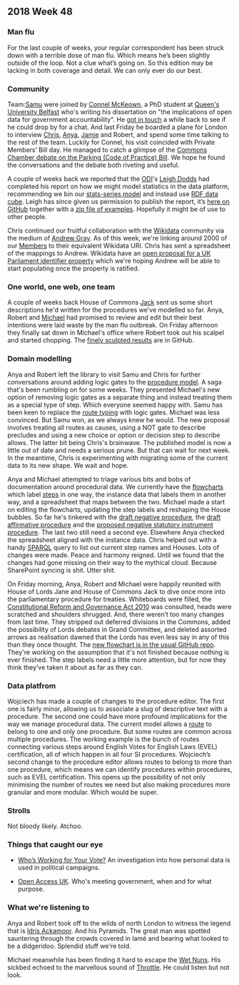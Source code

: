 ## 2018 Week 48

### Man flu

For the last couple of weeks, your regular correspondent has been struck down with a terrible dose of man flu. Which means he’s been slightly outside of the loop. Not a clue what’s going on. So this edition may be lacking in both coverage and detail. We can only ever do our best.

### Community

Team:[Samu](https://twitter.com/langsamu) were joined by [Connel McKeown](https://pure.qub.ac.uk/portal/en/persons/connel-mckeown(d834a936-cb6e-4c84-ba7a-6a1f17714cf9).html), a PhD student at [Queen's University Belfast](https://www.qub.ac.uk/) who's writing his dissertation on "the implications of open data for government accountability". He [got in touch](https://twitter.com/ConnelMckeown/status/1044197277143904257) a while back to see if he could drop by for a chat. And last Friday he boarded a plane for London to interview [Chris](https://twitter.com/chrisalcockdev), [Anya](https://twitter.com/bitten_), [Jamie](https://twitter.com/oddtype) and Robert, and spend some time talking to the rest of the team. Luckily for Connel, his visit coincided with Private Members’ Bill day. He managed to catch a glimpse of the [Commons Chamber debate on the Parking (Code of Practice) Bill](https://hansard.parliament.uk/Commons/2018-11-23/debates/005F9F65-57E5-4AD0-B6EC-C26C75A7AAA2/Parking(CodeOfPractice)Bill). We hope he found the conversations and the debate both riveting and useful.

A couple of weeks back we reported that the [ODI](https://theodi.org/)'s [Leigh Dodds](https://twitter.com/ldodds) had completed his report on how we might model statistics in the data platform, recommending we bin our [stats-series model](https://ukparliament.github.io/ontologies/stats-series/stats-series-ontology.html) and instead use [RDF data cube](https://www.w3.org/TR/vocab-data-cube/). Leigh has since given us permission to publish the report, it’s [here on GitHub](https://github.com/ukparliament/Weeknotes/blob/master/external-reports/odi/statistical-data/recommendations.pdf) together with a [zip file of examples](https://github.com/ukparliament/Weeknotes/blob/master/external-reports/odi/statistical-data/data-cube-examples.zip). Hopefully it might be of use to other people.

Chris continued our fruitful collaboration with the [Wikidata](https://www.wikidata.org/wiki/Wikidata:Main_Page) community via the medium of [Andrew Gray](https://twitter.com/generalising). As of this week, we're linking around 2000 of our [Members](https://api.parliament.uk/query/resource?uri=https://id.parliament.uk/schema/Member) to their equivalent Wikidata URI. Chris has sent a spreadsheet of the mappings to Andrew. Wikidata have an [open proposal for a UK Parliament  identifier property](https://www.wikidata.org/wiki/Wikidata:Property_proposal/UK_Parliament_Identifier) which we're hoping Andrew will be able to start populating once the property is ratified.

### One world, one web, one team

A couple of weeks back House of Commons [Jack](https://twitter.com/jackpdent) sent us some short descriptions he'd written for the procedures we've modelled so far. Anya, Robert and [Michael](https://twitter.com/fantasticlife) had promised to review and edit but their best intentions were laid waste by the man flu outbreak. On Friday afternoon they finally sat down in Michael's office where Robert took out his scalpel and started chopping. The [finely sculpted results](https://ukparliament.github.io/ontologies/procedure/procedure-descriptions/) are in GitHub.

### Domain modelling

Anya and Robert left the library to visit Samu and Chris for further conversations around adding logic gates to the [procedure model](https://ukparliament.github.io/ontologies/procedure/procedure-ontology.html). A saga that's been rumbling on for some weeks. They presented Michael's new option of removing logic gates as a separate thing and instead treating them as a special type of step. Which everyone seemed happy with. Samu has been keen to replace the [route typing](https://ukparliament.github.io/ontologies/procedure/procedure-ontology.html#d4e395) with logic gates. Michael was less convinced. But Samu won, as we always knew he would. The new proposal involves treating all routes as causes, using a NOT gate to describe precludes and using a new choice or option or decision step to describe allows. The latter bit being Chris's brainwave. The published model is now a little out of date and needs a serious prune. But that can wait for next week. In the meantime, Chris is experimenting with migrating some of the current data to its new shape. We wait and hope.

Anya and Michael attempted to triage various bits and bobs of documentation around procedural data. We currently have the [flowcharts](https://ukparliament.github.io/ontologies/procedure/procedure-ontology.html#flowcharts) which label [steps](https://ukparliament.github.io/ontologies/procedure/procedure-ontology.html#d4e408) in one way, the instance data that labels them in another way, and a spreadsheet that maps between the two. Michael made a start on editing the flowcharts, updating the step labels and reshaping the House bubbles. So far he's tinkered with the [draft negative procedure](https://ukparliament.github.io/ontologies/procedure/flowcharts/sis/draft-negative.pdf), the [draft affirmative procedure](https://ukparliament.github.io/ontologies/procedure/flowcharts/sis/draft-affirmative.pdf) and the [proposed negative statutory instrument procedure](https://ukparliament.github.io/ontologies/procedure/flowcharts/proposed-negative-sis/proposed-negative-sis.pdf). The last two still need a second eye. Elsewhere Anya checked the spreadsheet aligned with the instance data. Chris helped out with a handy [SPARQL](https://en.wikipedia.org/wiki/SPARQL) query to list out current step names and Houses. Lots of changes were made. Peace and harmony reigned. Until we found that the changes had gone missing on their way to the mythical cloud. Because SharePoint syncing is shit. Utter shit.

On Friday morning, Anya, Robert and Michael were happily reunited with House of Lords Jane and House of Commons Jack to dive once more into the parliamentary procedure for treaties. Whiteboards were filled, the [Constitutional Reform and Governance Act 2010](https://www.legislation.gov.uk/ukpga/2010/25/contents) was consulted, heads were scratched and shoulders shrugged. And, there weren’t too many changes from last time. They stripped out deferred divisions in the Commons, added the possibility of Lords debates in Grand Committee, and deleted assorted arrows as realisation dawned that the Lords has even less say in any of this than they once thought. The [new flowchart is in the usual GitHub repo](https://github.com/ukparliament/ontologies/blob/master/procedure/flowcharts/logic/treaties.pdf). They're working on the assumption that it's not finished because nothing is ever finished. The step labels need a little more attention, but for now they think they’ve taken it about as far as they can.

### Data platfrom

Wojciech has made a couple of changes to the procedure editor. The first one is fairly minor, allowing us to associate a slug of descriptive text with a procedure. The second one could have more profound implications for the way we manage procedural data. The current model allows a [route](https://ukparliament.github.io/ontologies/procedure/procedure-ontology.html#d4e382) to belong to one and only one procedure. But some routes are common across multiple procedures. The working example is the bunch of routes connecting various steps around English Votes for English Laws (EVEL) certification, all of which happen in all four SI procedures. Wojciech’s second change to the procedure editor allows routes to belong to more than one procedure, which means we can identify procedures within procedures, such as EVEL certification. This opens up the possibility of not only minimising the number of routes we need but also making procedures more granular and more modular. Which would be super.

### Strolls

Not bloody likely. Atchoo.

### Things that caught our eye

* [Who’s Working for Your Vote?](https://ourdataourselves.tacticaltech.org/posts/whos-working-for-vote/) An investigation into how personal data is used in political campaigns.

* [Open Access UK](https://openaccess.transparency.org.uk/). Who's meeting government, when and for what purpose.

### What we're listening to

Anya and Robert took off to the wilds of north London to witness the legend that is [Idris Ackamoor](https://en.wikipedia.org/wiki/Idris_Ackamoor). And his Pyramids. The great man was spotted sauntering through the crowds covered in lamé and bearing what looked to be a didgeridoo. Splendid stuff we're told.

Michael meanwhile has been finding it hard to escape the [Wet Nuns](https://en-gb.facebook.com/wetnuns/). His sickbed echoed to the marvellous sound of [Throttle](https://www.youtube.com/watch?v=bcqk0tEwGjw). He could listen but not look.

